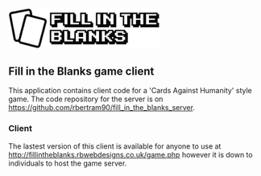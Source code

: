 <img src="https://raw.githubusercontent.com/rbertram90/fill_in_the_blanks_client/master/public/images/logo.png" width="300" alt="Fill in the Blanks logo">

## Fill in the Blanks game client
This application contains client code for a 'Cards Against Humanity' style game. The code repository for the server is on https://github.com/rbertram90/fill_in_the_blanks_server.

### Client
The lastest version of this client is available for anyone to use at http://fillintheblanks.rbwebdesigns.co.uk/game.php however it is down to individuals to host the game server.